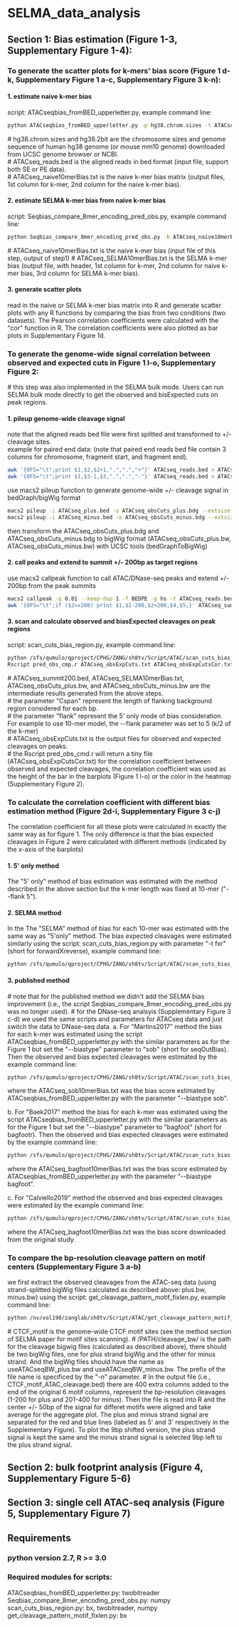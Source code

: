 # SELMA_data_analysis

## Section 1: Bias estimation (Figure 1-3, Supplementary Figure 1-4):
### To generate the scatter plots for k-mers' bias score (Figure 1 d-k, Supplementary Figure 1 a-c, Supplementary Figure 3 k-n):
#### 1. estimate naive k-mer bias 
script: ATACseqbias_fromBED_upperletter.py, example command line: 
```sh
python ATACseqbias_fromBED_upperletter.py -p hg38.chrom.sizes -t ATACseq_reads.bed -f 5 -s hg38.2bit -o ATACseq_naive10merBias.txt
```
\# hg38.chrom.sizes and hg38.2bit are the chromosome sizes and genome sequence of human hg38 genome (or mouse mm10 genome) downloaded from UCSC genome browser or NCBI.<br>
\# ATACseq_reads.bed is the aligned reads in bed format (input file, support both SE or PE data). <br>
\# ATACseq_naive10merBias.txt is the naive k-mer bias matrix (output files, 1st column for k-mer, 2nd column for the naive k-mer bias). 
#### 2. estimate SELMA k-mer bias from naive k-mer bias
script: Seqbias_compare_8mer_encoding_pred_obs.py, example command line: 
```sh
python Seqbias_compare_8mer_encoding_pred_obs.py -b ATACseq_naive10merBias.txt -o ATACseq_SELMA10merBias.txt
```
\# ATACseq_naive10merBias.txt is the naive k-mer bias (input file of this step, output of step1)
\# ATACseq_SELMA10merBias.txt is the SELMA k-mer bias (output file, with header, 1st column for k-mer, 2nd column for naive k-mer bias, 3rd column for SELMA k-mer bias). 
#### 3. generate scatter plots
read in the naive or SELMA k-mer bias matrix into R and generate scatter plots with any R functions by comparing the bias from two conditions (two datasets). The Pearson correlation coefficients were calculated with the "cor" function in R. The correlation coefficients were also plotted as bar plots in Supplementary Figure 1d. 

### To generate the genome-wide signal correlation between observed and expected cuts in Figure 1 l-o, Supplementary Figure 2:
\# this step was also implemented in the SELMA bulk mode. Users can run SELMA bulk mode directly to get the observed and bisExpected cuts on peak regions.
#### 1. pileup genome-wide cleavage signal
note that the aligned reads bed file were first splitted and transformed to +/- cleavage sites. <br>
example for paired end data: (note that paired end reads bed file contain 3 columns for chromosome, fragment start, and fragment end). 
```sh
awk '{OFS="\t";print $1,$2,$2+1,".",".","+"}' ATACseq_reads.bed > ATACseq_plus.bed
awk '{OFS="\t";print $1,$3-1,$3,".",".","-"}' ATACseq_reads.bed > ATACseq_minus.bed
```
use macs2 pileup function to generate genome-wide +/- cleavage signal in bedGraph/bigWig format 
```sh
macs2 pileup -i ATACseq_plus.bed -o ATACseq_obsCuts_plus.bdg --extsize 1 -f BED
macs2 pileup -i ATACseq_minus.bed -o ATACseq_obsCuts_minus.bdg --extsize 1 -f BED
```
then transform the ATACseq_obsCuts_plus.bdg and ATACseq_obsCuts_minus.bdg to bigWig format (ATACseq_obsCuts_plus.bw, ATACseq_obsCuts_minus.bw) with UCSC tools (bedGraphToBigWig)

#### 2. call peaks and extend to summit +/- 200bp as target regions
use macs2 callpeak function to call ATAC/DNase-seq peaks and extend +/- 200bp from the peak summits
```sh
macs2 callpeak -q 0.01 --keep-dup 1 -f BEDPE -g hs -t ATACseq_reads.bed -n ATACseq
awk '{OFS="\t";if ($2>=200) print $1,$2-200,$2+200,$4,$5;}' ATACseq_summits.bed  > ATACseq_summit200.bed
```
#### 3. scan and calculate observed and biasExpected cleavages on peak regions
script: scan_cuts_bias_region.py, example command line: 
```sh
python /sfs/qumulo/qproject/CPHG/ZANG/sh8tv/Script/ATAC/scan_cuts_bias_region.py  --Cspan 25  -t flank  -i ATACseq_summit200.bed -o ATACseq_obsExpCuts.txt -b ATACseq_SELMA10merBias.txt -p ATACseq_obsCuts_plus.bw -n ATACseq_obsCuts_minus.bw
Rscript pred_obs_cmp.r ATACseq_obsExpCuts.txt ATACseq_obsExpCutsCor.txt
```
\# ATACseq_summit200.bed, ATACseq_SELMA10merBias.txt, ATACseq_obsCuts_plus.bw, and ATACseq_obsCuts_minus.bw are the intermediate results generated from the above steps.<br>
\# the parameter "Cspan" represent the length of flanking background region considered for each bp. <br>
\# the parameter "flank" represent the 5' only mode of bias consideration. For example to use 10-mer model, the --flank parameter was set to 5 (k/2 of the k-mer) <br>
\# ATACseq_obsExpCuts.txt is the output files for observed and expected cleavages on peaks. <br>
\# the Rscript pred_obs_cmd.r will return a tiny file (ATACseq_obsExpCutsCor.txt) for the correlation coefficient between observed and expected cleavages, the correlation coefficient was used as the height of the bar in the barplots (Figure 1 l-o) or the color in the heatmap (Supplementary Figure 2).<br>

### To calculate the correlation coefficient with different bias estimation method (Figure 2d-i, Supplementary Figure 3 c-j)
The correlation coefficient for all these plots were calculated in exactly the same way as for figure 1. The only difference is that the bias expected cleavages in Figure 2 were calculated with different methods (indicated by the x-axis of the barplots)
#### 1. 5' only method
The "5' only" method of bias estimation was estimated with the method described in the above section but the k-mer length was fixed at 10-mer ("--flank 5").
#### 2. SELMA method
In the The "SELMA" method of bias for each 10-mer was estimated with the same way as "5'only" method. The bias expected cleavages were estimated similarly using the script: scan_cuts_bias_region.py with parameter "-t fxr" (short for forwardXreverse), example command line: 
```sh
python /sfs/qumulo/qproject/CPHG/ZANG/sh8tv/Script/ATAC/scan_cuts_bias_region.py  --Cspan 25  -t fxr  -i ATACseq_summit200.bed -o ATACseq_obsExpCuts.txt -b ATACseq_SELMA10merBias.txt -p ATACseq_obsCuts_plus.bw -n ATACseq_obsCuts_minus.bw
```
#### 3. published method
\# note that for the published method we didn't add the SELMA bias improvement (i.e., the script Seqbias_compare_8mer_encoding_pred_obs.py was no longer used). 
\# for the DNase-seq analsyis (Supplementary Figure 3 c-d) we used the same scripts and parameters for ATACseq data and just switch the data to DNase-seq data. 
a. For "Martins2017" method the bias for each k-mer was estimated using the script ATACseqbias_fromBED_upperletter.py with the similar parameters as for the Figure 1 but set the "--biastype" parameter to "sob" (short for seqOutBias). Then the observed and bias expected cleavages were estimated by the example command line:
```sh
python /sfs/qumulo/qproject/CPHG/ZANG/sh8tv/Script/ATAC/scan_cuts_bias_region.py  --Cspan 25  -t sob  -i ATACseq_summit200.bed -o ATACseq_obsExpCuts.txt -b ATACseq_sob10merBias.txt -p ATACseq_obsCuts_plus.bw -n ATACseq_obsCuts_minus.bw
```
where the ATACseq_sob10merBias.txt was the bias score estimated by ATACseqbias_fromBED_upperletter.py with the parameter "--biastype sob".<br>

b. For "Baek2017" method the bias for each k-mer was estimated using the script ATACseqbias_fromBED_upperletter.py with the similar parameters as for the Figure 1 but set the "--biastype" parameter to "bagfoot" (short for bagfootr). Then the observed and bias expected cleavages were estimated by the example command line:
```sh
python /sfs/qumulo/qproject/CPHG/ZANG/sh8tv/Script/ATAC/scan_cuts_bias_region.py  --Cspan 25  -t bag55  -i ATACseq_summit200.bed -o ATACseq_obsExpCuts.txt -b ATACseq_bagfoot10merBias.txt -p ATACseq_obsCuts_plus.bw -n ATACseq_obsCuts_minus.bw
```
where the ATACseq_bagfoot10merBias.txt was the bias score estimated by ATACseqbias_fromBED_upperletter.py with the parameter "--biastype bagfoot".<br>

c. For "Calviello2019" method the observed and bias expected cleavages were estimated by the example command line:
```sh
python /sfs/qumulo/qproject/CPHG/ZANG/sh8tv/Script/ATAC/scan_cuts_bias_region.py  --Cspan 25  -t repFoot  -i ATACseq_summit200.bed -o ATACseq_obsExpCuts.txt -b ATACseq_repfoot10merBias.txt -p ATACseq_obsCuts_plus.bw -n ATACseq_obsCuts_minus.bw
```
where the ATACseq_bagfoot10merBias.txt was the bias score downloaded from the original study.<br>

### To compare the bp-resolution cleavage pattern on motif centers (Supplementary Figure 3 a-b)
we first extract the observed cleavages from the ATAC-seq data (using strand-splitted bigWig files calculated as described above: plus.bw, minus.bw) using the script: get_cleavage_pattern_motif_fixlen.py, example command line: 
```sh
python /nv/vol190/zanglab/sh8tv/Script/ATAC/get_cleavage_pattern_motif_fixlen.py -i CTCF_motif.bed -o CTCF_motif_ATAC_cleavage.bed -f /PATH/cleavage_bw/ -n useATACseqBW --ext 100
```
\# CTCF_motif is the genome-wide CTCF motif sites (see the method section of SELMA paper for motif sites scanning).
\# /PATH/cleavage_bw/ is the path for the cleavage bigwig files (calculated as described above), there should be two bigWig files, one for plus strand bigWig and the other for minus strand. And the bigWig files should have the name as useATACseqBW_plus.bw and useATACseqBW_minus.bw. The prefix of the file name is specificed by the "-n" parameter. 
\# In the output file (i.e., CTCF_motif_ATAC_cleavage.bed) there are 400 extra columns added to the end of the original 6 motif columns, represent the bp-resolution cleavages (1-200 for plus and 201-400 for minus). Then the file is read into R and the center +/- 50bp of the signal for differet motifs were aligned and take average for the aggregate plot. The plus and minus strand signal are separated for the red and blue lines (labeled as 5' and 3' respectively in the Supplementary Figure). To plot the 9bp shifted version, the plus strand signal is kept the same and the minus strand signal is selected 9bp left to the plus strand signal. 

## Section 2: bulk footprint analysis (Figure 4, Supplementary Figure 5-6)

## Section 3: single cell ATAC-seq analysis (Figure 5, Supplementary Figure 7)




## Requirements
### python version 2.7, R >= 3.0
### Required modules for scripts: 
ATACseqbias_fromBED_upperletter.py: twobitreader <br>
Seqbias_compare_8mer_encoding_pred_obs.py: numpy <br>
scan_cuts_bias_region.py: bx, twobitreader, numpy <br>
get_cleavage_pattern_motif_fixlen.py: bx <br>



